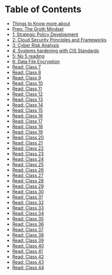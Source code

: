 # Table of Contents

- [Things to Know more about](ReadmeT.md)
- [Prep: The Groth Mindset](/Readings/Prep:GrowthMinset.md)
- [1: Strategic Policy Development](Read1.md)  <!-- Link to 'Read: Class 1' document -->
- [2: Cloud Security Principles and Frameworks](Read2.md)  <!-- Link to 'Read: Class 2' document -->
- [3: Cyber Risk Analysis](Read3.md)  <!-- Link to 'Read: Class 3' document -->
- [4: Systems hardening with CIS Standards](Read4.md)  <!-- Link to 'Read: Class 4' document -->
- [5: No 5 reading](Read5.md)  <!-- Link to 'Read: Class 5' document -->
- [6: Data File Encryption](Read6.md)  <!-- Link to 'Read: Class 6' document -->
- [Read: Class 7](Read7.md)  <!-- Link to 'Read: Class 7' document -->
- [Read: Class 8](Read8.md)  <!-- Link to 'Read: Class 8' document -->
- [Read: Class 9](Read9.md)  <!-- Link to 'Read: Class 9' document -->
- [Read: Class 10](Read10.md)  <!-- Link to 'Read: Class 10' document -->
- [Read: Class 11](Read11.md)  <!-- Link to 'Read: Class 11' document -->
- [Read: Class 12](Read12.md)  <!-- Link to 'Read: Class 12' document -->
- [Read: Class 13](Read13.md)  <!-- Link to 'Read: Class 13' document -->
- [Read: Class 14](Read14.md)  <!-- Link to 'Read: Class 14' document -->
- [Read: Class 15](Read15.md)  <!-- Link to 'Read: Class 15' document -->
- [Read: Class 16](Read16.md)  <!-- Link to 'Read: Class 16' document -->
- [Read: Class 17](Read17.md)  <!-- Link to 'Read: Class 17' document -->
- [Read: Class 18](Read18.md)  <!-- Link to 'Read: Class 18' document -->
- [Read: Class 19](Read19.md)  <!-- Link to 'Read: Class 19' document -->
- [Read: Class 20](Read20.md)  <!-- Link to 'Read: Class 20' document -->
- [Read: Class 21](Read21.md)  <!-- Link to 'Read: Class 21' document -->
- [Read: Class 22](Read22.md)  <!-- Link to 'Read: Class 22' document -->
- [Read: Class 23](Read23.md)  <!-- Link to 'Read: Class 23' document -->
- [Read: Class 24](Read24.md)  <!-- Link to 'Read: Class 24' document -->
- [Read: Class 25](Read25.md)  <!-- Link to 'Read: Class 25' document -->
- [Read: Class 26](Read26.md)  <!-- Link to 'Read: Class 26' document -->
- [Read: Class 27](Read27.md)  <!-- Link to 'Read: Class 27' document -->
- [Read: Class 28](Read28.md)  <!-- Link to 'Read: Class 28' document -->
- [Read: Class 29](Read29.md)  <!-- Link to 'Read: Class 29' document -->
- [Read: Class 30](Read30.md)  <!-- Link to 'Read: Class 30' document -->
- [Read: Class 31](Read31.md)  <!-- Link to 'Read: Class 31' document -->
- [Read: Class 32](Read32.md)  <!-- Link to 'Read: Class 32' document -->
- [Read: Class 33](Read33.md)  <!-- Link to 'Read: Class 33' document -->
- [Read: Class 34](Read34.md)  <!-- Link to 'Read: Class 34' document -->
- [Read: Class 35](Read35.md)  <!-- Link to 'Read: Class 35' document -->
- [Read: Class 36](Read36.md)  <!-- Link to 'Read: Class 36' document -->
- [Read: Class 37](Read37.md)  <!-- Link to 'Read: Class 37' document -->
- [Read: Class 38](Read38.md)  <!-- Link to 'Read: Class 38' document -->
- [Read: Class 39](Read39.md)  <!-- Link to 'Read: Class 39' document -->
- [Read: Class 40](Read40.md)  <!-- Link to 'Read: Class 40' document -->
- [Read: Class 41](Read41.md)  <!-- Link to 'Read: Class 41' document -->
- [Read: Class 42](Read42.md)  <!-- Link to 'Read: Class 42' document -->
- [Read: Class 43](Read43.md)  <!-- Link to 'Read: Class 43' document -->
- [Read: Class 44](Read44.md)  <!-- Link to 'Read: Class 44' document -->

